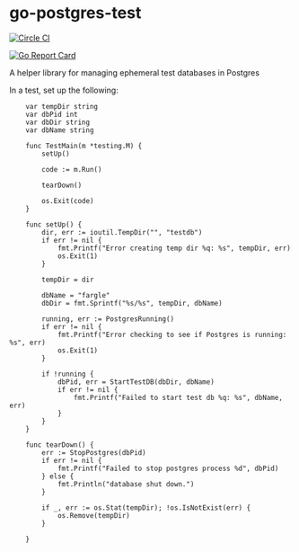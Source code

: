 # go-postgres-test
[![Circle CI](https://circleci.com/gh/stitchfix/go-postgres-testdb.svg?style=shield)](https://circleci.com/gh/stitchfix/go-postgres-testdb)

[![Go Report Card](https://goreportcard.com/badge/github.com/stitchfix/go-postgres-testdb)](https://goreportcard.com/report/github.com/stitchfix/go-postgres-testdb)

A helper library for managing ephemeral test databases in Postgres


In a test, set up the following:

        var tempDir string
        var dbPid int
        var dbDir string
        var dbName string

        func TestMain(m *testing.M) {
            setUp()

            code := m.Run()

            tearDown()

            os.Exit(code)
        }

        func setUp() {
            dir, err := ioutil.TempDir("", "testdb")
            if err != nil {
                fmt.Printf("Error creating temp dir %q: %s", tempDir, err)
                os.Exit(1)
            }

            tempDir = dir

            dbName = "fargle"
            dbDir = fmt.Sprintf("%s/%s", tempDir, dbName)

            running, err := PostgresRunning()
            if err != nil {
                fmt.Printf("Error checking to see if Postgres is running: %s", err)
                os.Exit(1)
            }

            if !running {
                dbPid, err = StartTestDB(dbDir, dbName)
                if err != nil {
                    fmt.Printf("Failed to start test db %q: %s", dbName, err)
                }
            }
        }

        func tearDown() {
            err := StopPostgres(dbPid)
            if err != nil {
                fmt.Printf("Failed to stop postgres process %d", dbPid)
            } else {
                fmt.Println("database shut down.")
            }

            if _, err := os.Stat(tempDir); !os.IsNotExist(err) {
                os.Remove(tempDir)
            }

        }
